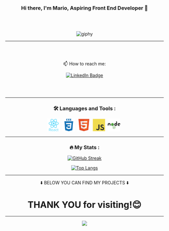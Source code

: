 <div id="header" align="center">

### Hi there, I'm Mario, Aspiring Front End Developer 👋 

 <br></br> 

  
![giphy](https://github.com/mariokovacic/mariokovacic/assets/14892903/33481e95-dfe9-443f-9f0c-cd1b1d32d55b)


--------------------------------------------------------------


  <br></br>
  
📫 How to reach me:
 
  <div id="badges">
  
 <a href="www.linkedin.com/in/mariokovacic"> <img src="https://img.shields.io/badge/LinkedIn-blue?style=for-the-badge&logo=mariokovacic&logoColor=white" alt="LinkedIn Badge"/></a>
  
</div>


 <br></br> 

 
---


### :hammer_and_wrench: Languages and Tools :

<div>

  <img src="https://github.com/devicons/devicon/blob/master/icons/react/react-original-wordmark.svg" title="React" alt="React" width="40" height="40"/>&nbsp;
  <img src="https://github.com/devicons/devicon/blob/master/icons/css3/css3-plain-wordmark.svg"  title="CSS3" alt="CSS" width="40" height="40"/>&nbsp;
  <img src="https://github.com/devicons/devicon/blob/master/icons/html5/html5-original.svg" title="HTML5" alt="HTML" width="40" height="40"/>&nbsp;
  <img src="https://github.com/devicons/devicon/blob/master/icons/javascript/javascript-original.svg" title="JavaScript" alt="JavaScript" width="40" height="40"/>&nbsp;
  <img src="https://github.com/devicons/devicon/blob/master/icons/nodejs/nodejs-original-wordmark.svg" title="NodeJS" alt="NodeJS" width="40" height="40"/>&nbsp;
 
</div>



---

### :fire: My Stats :

[![GitHub Streak](https://github-readme-streak-stats.herokuapp.com?user=mariokovacic&theme=hacker&card_width=515&hide_total_contributions=true&hide_longest_streak=true)](https://git.io/streak-stats)

[![Top Langs](https://github-readme-stats.vercel.app/api/top-langs/?username=mariokovacic&layout=compact&theme=vision-friendly-dark)](https://github.com/mariokovacic/github-readme-stats)


--- 

⬇️ BELOW YOU CAN FIND MY PROJECTS ⬇️


<h1>THANK YOU for visiting!😊</h1>

---

![](https://komarev.com/ghpvc/?username=mariokovacic)



</div>




